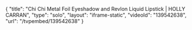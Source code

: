 {
    "title": "Chi Chi Metal Foil Eyeshadow and Revlon Liquid Lipstick | HOLLY CARRAN",
    "type": "solo",
    "layout": "iframe-static",
    "videoId": "139542638",
    "url": "\/tvpembed\/139542638"
}